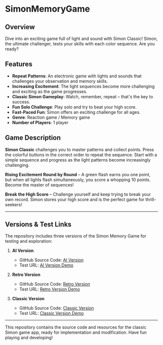 # SimonMemoryGame

## Overview

Dive into an exciting game full of light and sound with Simon Classic! Simon, the ultimate challenger, tests your skills with each color sequence. Are you ready?

## Features

- **Repeat Patterns**: An electronic game with lights and sounds that challenges your observation and memory skills.
- **Increasing Excitement**: The light sequences become more challenging and exciting as the game progresses.
- **Classic Simon Gameplay**: Watch, remember, repeat – that's the key to success.
- **Fun Solo Challenge**: Play solo and try to beat your high score.
- **Fast-Paced Fun**: Simon offers an exciting challenge for all ages.
- **Genre**: Reaction game / Memory game
- **Number of Players**: 1 player

## Game Description

**Simon Classic** challenges you to master patterns and collect points. Press the colorful buttons in the correct order to repeat the sequence. Start with a simple sequence and progress as the light patterns become increasingly challenging.

**Rising Excitement Round by Round** – A green flash earns you one point, but when all lights flash simultaneously, you score a whopping 10 points. Become the master of sequences!

**Break the High Score** – Challenge yourself and keep trying to break your own record. Simon stores your high score and is the perfect game for thrill-seekers!

---

## Versions & Test Links

The repository includes three versions of the Simon Memory Game for testing and exploration:

1. **AI Version**  
   - GitHub Source Code: [AI Version](https://github.com/DaddioTime/SimonMemoryGame/tree/main/version-ai)  
   - Test URL: [AI Version Demo](https://daddiotime-simonmemorygame.netlify.app/version-ai/index.html)  

2. **Retro Version**  
   - GitHub Source Code: [Retro Version](https://github.com/DaddioTime/SimonMemoryGame/tree/main/version-retro)  
   - Test URL: [Retro Version Demo](https://daddiotime-simonmemorygame.netlify.app/version-retro/index.html)  

3. **Classic Version**  
   - GitHub Source Code: [Classic Version](https://github.com/DaddioTime/SimonMemoryGame/tree/main/version-classic)  
   - Test URL: [Classic Version Demo](https://daddiotime-simonmemorygame.netlify.app/version-classic/index.html)  

---

This repository contains the source code and resources for the classic Simon game app, ready for implementation and modification. Have fun playing and developing!